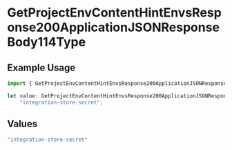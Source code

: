 # GetProjectEnvContentHintEnvsResponse200ApplicationJSONResponseBody114Type

## Example Usage

```typescript
import { GetProjectEnvContentHintEnvsResponse200ApplicationJSONResponseBody114Type } from "@vercel/sdk/models/operations";

let value: GetProjectEnvContentHintEnvsResponse200ApplicationJSONResponseBody114Type =
    "integration-store-secret";
```

## Values

```typescript
"integration-store-secret"
```
